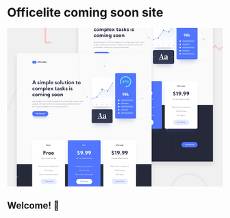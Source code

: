 # Officelite coming soon site

![Design preview for the Officelite coming soon site coding challenge](./preview.jpg)

## Welcome! 👋
